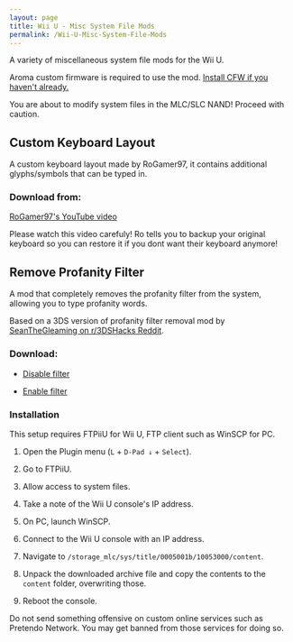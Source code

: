 ```yaml
---
layout: page
title: Wii U - Misc System File Mods
permalink: /Wii-U-Misc-System-File-Mods
---
```


A variety of miscellaneous system file mods for the Wii U.

<p class="note-blue">
  Aroma custom firmware is required to use the mod.
  <a href="https://wiiu.hacks.guide/" target="_blank">
  Install CFW if you haven't already.</a>
</p>

<p class="note-yellow">
  You are about to modify system files in the MLC/SLC NAND! Proceed with caution.
</p>


## Custom Keyboard Layout

A custom keyboard layout made by RoGamer97, it contains additional glyphs/symbols that can be typed in.

### Download from:

<a href="https://youtu.be/Ddflr63MkSM" target="_blank">
RoGamer97's YouTube video</a>

Please watch this video carefuly! Ro tells you to backup your original keyboard so you can restore it if you dont want their keyboard anymore!


## Remove Profanity Filter

A mod that completely removes the profanity filter from the system, allowing you to type profanity words.

Based on a 3DS version of profanity filter removal mod by
<a href="https://www.reddit.com/r/3dshacks/comments/w9vmtw" target="_blank">
SeanTheGleaming on r/3DSHacks Reddit</a>.

### Download:

- [Disable filter](/files/Wii-U/DisableFilter.zip)

- [Enable filter](/files/Wii-U/EnableFilter.zip)

### Installation

This setup requires FTPiiU for Wii U, FTP client such as WinSCP for PC.

1. Open the Plugin menu (`L` + `D-Pad ↓` + `Select`).

2. Go to FTPiiU.

3. Allow access to system files.

4. Take a note of the Wii U console's IP address.

5. On PC, launch WinSCP.

6. Connect to the Wii U console with an IP address.

7. Navigate to `/storage_mlc/sys/title/0005001b/10053000/content`.

8. Unpack the downloaded archive file and copy the contents to the `content` folder, overwriting those.

9. Reboot the console.

<p class="note-yellow">
  Do not send something offensive on custom online services such as Pretendo Network.
  You may get banned from those services for doing so.
</p>
